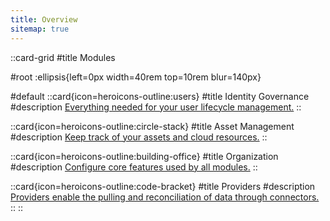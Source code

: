```yaml
---
title: Overview
sitemap: true
---
```


::card-grid
#title
Modules

#root
:ellipsis{left=0px width=40rem top=10rem blur=140px}

#default
  ::card{icon=heroicons-outline:users}
  #title
  Identity Governance
  #description
  [Everything needed for your user lifecycle management.](/identity-governance)
  ::

  ::card{icon=heroicons-outline:circle-stack}
  #title
  Asset Management
  #description
  [Keep track of your assets and cloud resources.](/asset-management)
  ::

  ::card{icon=heroicons-outline:building-office}
  #title
  Organization
  #description
  [Configure core features used by all modules.](/organization)
  ::

  ::card{icon=heroicons-outline:code-bracket}
  #title
  Providers
  #description
  [Providers enable the pulling and reconciliation of data through connectors.](/providers)
  ::
::
